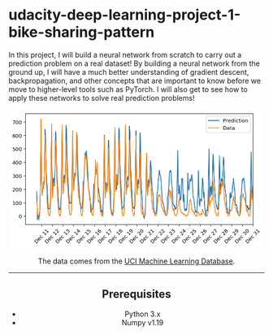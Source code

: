 # udacity-deep-learning-project-1-bike-sharing-pattern
In this project, I will build a neural network from scratch to carry out a prediction problem on a real dataset! By building a neural network from the ground up, I will have a much better understanding of gradient descent, backpropagation, and other concepts that are important to know before we move to higher-level tools such as PyTorch. I will also get to see how to apply these networks to solve real prediction problems!

<div align='center'>
  <img src='./project-bikesharing/assets/result.png'
</div>

The data comes from the [UCI Machine Learning Database](https://archive.ics.uci.edu/ml/datasets/Bike+Sharing+Dataset).

------------------------------------------------------
## Prerequisites
- Python 3.x
- Numpy v1.19
